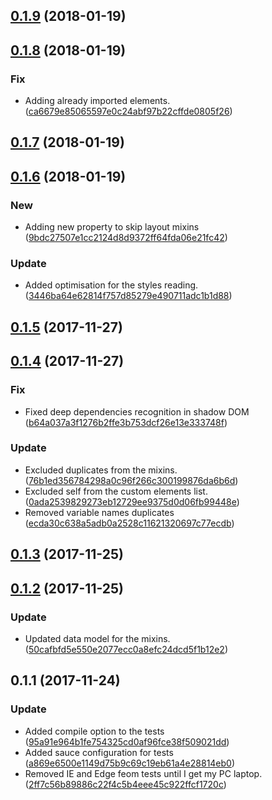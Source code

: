 <a name="0.1.9"></a>
## [0.1.9](https://github.com/advanced-rest-client/polymer-styles-analyzer/compare/0.1.8...0.1.9) (2018-01-19)




<a name="0.1.8"></a>
## [0.1.8](https://github.com/advanced-rest-client/polymer-styles-analyzer/compare/0.1.7...0.1.8) (2018-01-19)


### Fix

* Adding already imported elements. ([ca6679e85065597e0c24abf97b22cffde0805f26](https://github.com/advanced-rest-client/polymer-styles-analyzer/commit/ca6679e85065597e0c24abf97b22cffde0805f26))



<a name="0.1.7"></a>
## [0.1.7](https://github.com/advanced-rest-client/polymer-styles-analyzer/compare/0.1.6...0.1.7) (2018-01-19)




<a name="0.1.6"></a>
## [0.1.6](https://github.com/advanced-rest-client/polymer-styles-analyzer/compare/0.1.5...0.1.6) (2018-01-19)


### New

* Adding new property to skip layout mixins ([9bdc27507e1cc2124d8d9372ff64fda06e21fc42](https://github.com/advanced-rest-client/polymer-styles-analyzer/commit/9bdc27507e1cc2124d8d9372ff64fda06e21fc42))

### Update

* Added optimisation for the styles reading. ([3446ba64e62814f757d85279e490711adc1b1d88](https://github.com/advanced-rest-client/polymer-styles-analyzer/commit/3446ba64e62814f757d85279e490711adc1b1d88))



<a name="0.1.5"></a>
## [0.1.5](https://github.com/advanced-rest-client/polymer-styles-analyzer/compare/0.1.4...0.1.5) (2017-11-27)




<a name="0.1.4"></a>
## [0.1.4](https://github.com/advanced-rest-client/polymer-styles-analyzer/compare/0.1.3...0.1.4) (2017-11-27)


### Fix

* Fixed deep dependencies recognition in shadow DOM ([b64a037a3f1276b2ffe3b753dcf26e13e333748f](https://github.com/advanced-rest-client/polymer-styles-analyzer/commit/b64a037a3f1276b2ffe3b753dcf26e13e333748f))

### Update

* Excluded duplicates from the mixins. ([76b1ed356784298a0c96f266c300199876da6b6d](https://github.com/advanced-rest-client/polymer-styles-analyzer/commit/76b1ed356784298a0c96f266c300199876da6b6d))
* Excluded self from the custom elements list. ([0ada2539829273eb12729ee9375d0d06fb99448e](https://github.com/advanced-rest-client/polymer-styles-analyzer/commit/0ada2539829273eb12729ee9375d0d06fb99448e))
* Removed variable names duplicates ([ecda30c638a5adb0a2528c11621320697c77ecdb](https://github.com/advanced-rest-client/polymer-styles-analyzer/commit/ecda30c638a5adb0a2528c11621320697c77ecdb))



<a name="0.1.3"></a>
## [0.1.3](https://github.com/advanced-rest-client/polymer-styles-analyzer/compare/0.1.2...0.1.3) (2017-11-25)




<a name="0.1.2"></a>
## [0.1.2](https://github.com/advanced-rest-client/polymer-styles-analyzer/compare/0.1.1...0.1.2) (2017-11-25)


### Update

* Updated data model for the mixins. ([50cafbfd5e550e2077ecc0a8efc24dcd5f1b12e2](https://github.com/advanced-rest-client/polymer-styles-analyzer/commit/50cafbfd5e550e2077ecc0a8efc24dcd5f1b12e2))



<a name="0.1.1"></a>
## 0.1.1 (2017-11-24)


### Update

* Added compile option to the tests ([95a91e964b1fe754325cd0af96fce38f509021dd](https://github.com/advanced-rest-client/polymer-styles-analyzer/commit/95a91e964b1fe754325cd0af96fce38f509021dd))
* Added sauce configuration for tests ([a869e6500e1149d75b9c69c19eb61a4e28814eb0](https://github.com/advanced-rest-client/polymer-styles-analyzer/commit/a869e6500e1149d75b9c69c19eb61a4e28814eb0))
* Removed IE and Edge feom tests until I get my PC laptop. ([2ff7c56b89886c22f4c5b4eee45c922ffcf1720c](https://github.com/advanced-rest-client/polymer-styles-analyzer/commit/2ff7c56b89886c22f4c5b4eee45c922ffcf1720c))



